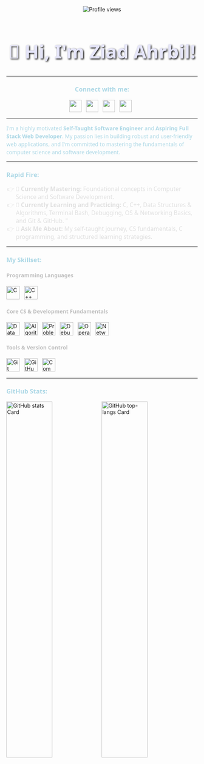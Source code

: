 <p align="center">
  <img src="https://komarev.com/ghpvc/?username=ziadev25&label=Profile%20views&color=0e75b6&style=flat" alt="Profile views">
</p>

<h1 align="center" style="font-family: 'Segoe UI', Arial, sans-serif; font-size: 3.5em; color: #E6E6FA; text-shadow: 2px 2px 4px #000000;">
  👋 Hi, I'm Ziad Ahrbil!
</h1>

---

<h3 align="center" style="font-family: 'Segoe UI', Arial, sans-serif; color: #ADD8E6;">Connect with me:</h3>
<p align="center">
  <a href="https://github.com/ziadev25" target="_blank"><img src="https://img.shields.io/badge/GitHub-100000?style=for-the-badge&logo=github&logoColor=white" height="32" style="margin-right: 8px;"></a>
  <a href="https://www.codechef.com/users/ziadev25" target="_blank"><img src="https://img.shields.io/badge/CodeChef-5B3C2C?style=for-the-badge&logo=codechef&logoColor=white" height="32" style="margin-right: 8px;"></a>
  <a href="https://www.linkedin.com/in/ziadev25" target="_blank"><img src="https://img.shields.io/badge/LinkedIn-0077B5?style=for-the-badge&logo=linkedin&logoColor=white" height="32" style="margin-right: 8px;"></a>
  <a href="mailto:ziadahrbil.se.dev@gmail.com" target="_blank"><img src="https://img.shields.io/badge/Gmail-D14836?style=for-the-badge&logo=gmail&logoColor=white" height="32" style="margin-right: 8px;"></a>
</p>

---

<p align="left" style="font-family: 'Segoe UI', Arial, sans-serif; color: #ADD8E6; line-height: 1.5;">
  I'm a highly motivated <strong>Self-Taught Software Engineer</strong> and <strong>Aspiring Full Stack Web Developer</strong>. My passion lies in building robust and user-friendly web applications, and I'm committed to mastering the fundamentals of computer science and software development.
</p>

---

<h3 align="left" style="font-family: 'Segoe UI', Arial, sans-serif; color: #ADD8E6;">Rapid Fire:</h3>

<ul style="font-family: 'Segoe UI', Arial, sans-serif; font-size: 1.1em; color: #E0E0E0; list-style-type: '👉 '; padding-left: 25px;">
  <li><strong>💼 Currently Mastering:</strong> Foundational concepts in Computer Science and Software Development.</li>
  <li><strong>🌱 Currently Learning and Practicing:</strong>  C, C++, Data Structures & Algorithms, Terminal Bash, Debugging, OS & Networking Basics, and Git & GitHub. "</li>
  <li><strong>💬 Ask Me About:</strong> My self-taught journey, CS fundamentals, C programming, and structured learning strategies.</li>
</ul>

---

<h3 align="left" style="font-family: 'Segoe UI', Arial, sans-serif; color: #ADD8E6;">My Skillset:</h3>

<h4 style="font-family: 'Segoe UI', Arial, sans-serif; color: #C0C0C0;">Programming Languages</h4>
<p align="left">
  <img src="https://skillicons.dev/icons?i=c" height="35" alt="C" style="margin-right: 8px;">
  <img src="https://skillicons.dev/icons?i=c++" height="35" alt="C++" style="margin-right: 8px;"> 
</p>

<h4 style="font-family: 'Segoe UI', Arial, sans-serif; color: #C0C0C0;">Core CS & Development Fundamentals</h4>
<p align="left">
  <img src="https://img.shields.io/badge/Data%20Structures-8A2BE2?style=for-the-badge&logoColor=white" height="35" alt="Data Structures" style="margin-right: 8px;">
  <img src="https://img.shields.io/badge/Algorithms-8A2BE2?style=for-the-badge&logoColor=white" height="35" alt="Algorithms" style="margin-right: 8px;">
  <img src="https://img.shields.io/badge/Problem%20Solving-8A2BE2?style=for-the-badge&logoColor=white" height="35" alt="Problem Solving" style="margin-right: 8px;">
  <img src="https://img.shields.io/badge/Debugging-8A2BE2?style=for-the-badge&logoColor=white" height="35" alt="Debugging" style="margin-right: 8px;">
  <img src="https://img.shields.io/badge/Operating%20Systems-8A2BE2?style=for-the-badge&logoColor=white" height="35" alt="Operating Systems" style="margin-right: 8px;">
  <img src="https://img.shields.io/badge/Networking%20Basics-8A2BE2?style=for-the-badge&logoColor=white" height="35" alt="Networking Basics" style="margin-right: 8px;">
</p>

<h4 style="font-family: 'Segoe UI', Arial, sans-serif; color: #C0C0C0;">Tools & Version Control</h4>
<p align="left">
  <img src="https://skillicons.dev/icons?i=git" height="35" alt="Git" style="margin-right: 8px;">
  <img src="https://skillicons.dev/icons?i=github" height="35" alt="GitHub" style="margin-right: 8px;">
  <img src="https://img.shields.io/badge/Command%20Line-000000?style=for-the-badge&logoColor=white" height="35" alt="Command Line Interface" style="margin-right: 8px;">
</p>

---

<h3 align="left" style="font-family: 'Segoe UI', Arial, sans-serif; color: #ADD8E6;">GitHub Stats:</h3>

<p align="left">
  <img width="49%" src="https://github-readme-stats.vercel.app/api?username=ziadev25&theme=dark&hide_title=false&hide_rank=false&show_icons=true&include_all_commits=true&count_private=true&line_height=23&title_color=ADD8E6&icon_color=ADD8E6&text_color=E0E0E0&bg_color=1F2428" alt="GitHub stats Card" />
  <img width="49%" src="https://github-readme-stats.vercel.app/api/top-langs?username=ziadev25&theme=dark&hide_title=false&layout=compact&langs_count=6&hide_progress=false&card_width=400&hide_border=false&title_color=ADD8E6&icon_color=ADD8E6&text_color=E0E0E0&bg_color=1F2428" alt="GitHub top-langs Card" />
</p>
